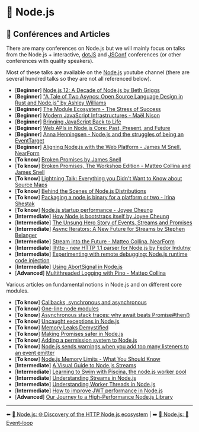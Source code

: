 # 🐢 Node.js

## 📰 Conférences and Articles

There are many conferences on Node.js but we will mainly focus on talks from the Node.js + interactive, [dotJS](https://www.youtube.com/user/dotconferences/playlists) and [JSConf](https://www.youtube.com/channel/UCzoVCacndDCfGDf41P-z0iA) conferences (or other conferences with quality speakers).

Most of these talks are available on the [Node.js](https://www.youtube.com/channel/UCQPYJluYC_sn_Qz_XE-YbTQ) youtube channel (there are several hundred talks so they are not all referenced below).

- [**Beginner**] [Node.js 12: A Decade of Node.js by Beth Griggs](https://www.youtube.com/watch?v=HP4N0u_dEgI&list=PLfMzBWSH11xZPfWcC0DqFqKo_reMP58mw&index=53)
- [**Beginner**] ["A Tale of Two Asyncs: Open Source Language Design in Rust and Node.js" by Ashley Williams](https://www.youtube.com/watch?v=aGJTXdXQN2o)
- [**Beginner**] [The Module Ecosystem - The Stress of Success](https://www.youtube.com/watch?v=swHbRSzDZxY&feature=emb_logo)
- [**Beginner**] [Modern JavaScript Infrastructures - Maël Nison](https://www.youtube.com/watch?v=F5OjiN9OcdQ&list=PL0CdgOSSGlBalMPxFFycq7OIqQF8cJS28&index=20)
- [**Beginner**] [Bringing JavaScript Back to Life](https://www.youtube.com/watch?v=XQIo9knnb2s)
- [**Beginner**] [Web APIs in Node.js Core: Past, Present, and Future](https://www.youtube.com/watch?v=ceiUozUFF3Y&list=PL37ZVnwpeshHwJPVBqEnZild7QHWhdufu&index=41)
- [**Beginner**] [Anna Henningsen - Node.js and the struggles of being an EventTarget](https://www.youtube.com/watch?v=SOPC3aLoD4U&list=PL0CdgOSSGlBalMPxFFycq7OIqQF8cJS28&index=10)
- [**Beginner**] [Aligning Node.js with the Web Platform - James M Snell, NearForm](https://www.youtube.com/watch?v=6EDaayYnw6M)
- [**To know**] [Broken Promises by James Snell](https://www.youtube.com/watch?v=XV-u_Ow47s0&feature=emb_logo)
- [**To know**] [Broken Promises, The Workshop Edition - Matteo Collina and James Snell](https://www.youtube.com/watch?v=yRyfr1Qcf34&list=PLyspMSh4XhLP-mqulUMcaqTbLo-ZJxSX5&index=11)
- [**To know**] [Lightning Talk: Everything you Didn't Want to Know about Source Maps](https://www.youtube.com/watch?v=JuKIUYi8-Ec)
- [**To know**] [Behind the Scenes of Node.js Distributions](https://www.youtube.com/watch?v=1nYswjtEUvE&list=PLyspMSh4XhLP-mqulUMcaqTbLo-ZJxSX5&index=13)
- [**To know**] [Packaging a node.js binary for a platform or two - Irina Shestak](https://www.youtube.com/watch?v=1t1VgMaEs0I&list=PL0CdgOSSGlBalMPxFFycq7OIqQF8cJS28&index=21)
- [**To know**] [Node.js startup performance - Joyee Cheung](https://www.youtube.com/watch?v=G36lrPrF09c&list=PL0CdgOSSGlBalMPxFFycq7OIqQF8cJS28&index=18)
- [**Intermediate**] [How Node.js bootstraps itself by Joyee Cheung](https://www.youtube.com/watch?v=bwiLlcGvFEk&list=PLfMzBWSH11xZPfWcC0DqFqKo_reMP58mw&index=52)
- [**Intermediate**] [The Unsung Hero Story of Events, Streams and Promises](https://www.youtube.com/watch?v=qOHgQAV2ydo)
- [**Intermediate**] [Async Iterators: A New Future for Streams by Stephen Belanger](https://www.youtube.com/watch?v=YVdw1MDHVZs&list=PLfMzBWSH11xZPfWcC0DqFqKo_reMP58mw&index=37)
- [**Intermediate**] [Stream into the Future - Matteo Collina, NearForm](https://www.youtube.com/watch?v=dEFdt_6fW-0&feature=emb_logo)
- [**Intermediate**] [llhttp - new HTTP 1.1 parser for Node.js by Fedor Indutny](https://www.youtube.com/watch?v=x3k_5Mi66sY&list=PL37ZVnwpeshHwJPVBqEnZild7QHWhdufu&index=15)
- [**Intermediate**] [Experimenting with remote debugging: Node.js runtime code injection](https://blog.sqreen.com/remote-debugging-nodejs-runtime-code-injection/)
- [**Intermediate**] [Using AbortSignal in Node.js](https://www.nearform.com/blog/using-abortsignal-in-node-js/)
- [**Advanced**] [Multithreaded Logging with Pino - Matteo Collina](https://www.youtube.com/watch?v=vETUVN-KEgc)

Various articles on fundamental notions in Node.js and on different core modules.

- [**To know**] [Callbacks, synchronous and asynchronous](https://blog.ometer.com/2011/07/24/callbacks-synchronous-and-asynchronous/)
- [**To know**] [One-line node modules](https://github.com/sindresorhus/ama/issues/10)
- [**To know**] [Asynchronous stack traces: why await beats Promise#then()](https://mathiasbynens.be/notes/async-stack-traces)
- [**To know**] [Uncaught exceptions in Node.js](https://joyeecheung.github.io/blog/2019/08/25/uncaught-exceptions-in-node-js/)
- [**To know**] [Memory Leaks Demystified](https://nodesource.com/blog/memory-leaks-demystified)
- [**To know**] [Making Promises safer in Node.js](https://www.nearform.com/blog/making-promises-safer-in-node-js/)
- [**To know**] [Adding a permission system to Node.js](https://www.nearform.com/blog/adding-a-permission-system-to-node-js/)
- [**To know**] [Node.js sends warnings when you add too many listeners to an event emitter](https://www.stefanjudis.com/today-i-learned/nodejs-sends-warnings-when-you-add-too-many-listeners-to-an-event-emitter/)
- [**To know**] [Node.js Memory Limits - What You Should Know](https://blog.appsignal.com/2021/12/08/nodejs-memory-limits-what-you-should-know.html)
- [**Intermediate**] [A Visual Guide to Node.js Streams](https://blog.insiderattack.net/a-visual-guide-to-nodejs-streams-9d2d594a9bf5)
- [**Intermediate**] [Learning to Swim with Piscina, the node.js worker pool](https://www.nearform.com/blog/learning-to-swim-with-piscina-the-node-js-worker-pool/)
- [**Intermediate**] [Understanding Streams in Node.js](https://nodesource.com/blog/understanding-streams-in-nodejs)
- [**Intermediate**] [Understanding Worker Threads in Node.js](https://nodesource.com/blog/worker-threads-nodejs)
- [**Intermediate**] [How to improve JWT performance in Node.js](https://www.nearform.com/blog/improve-json-web-tokens-performance-in-node-js/)
- [**Advanced**] [Our Journey to a High-Performance Node.js Library](https://hazelcast.com/blog/our-journey-to-a-high-performance-node-js-library/)

---

⬅️ [🐢 Node.js: 🌐 Discovery of the HTTP Node.js ecosystem](./node-http-ecosystem.md) |
➡️ [🐢 Node.js: 🎡 Event-loop](./event-loop.md)
